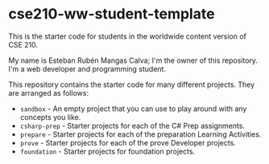 # cse210-ww-student-template
This is the starter code for students in the worldwide content version of CSE 210.

My name is Esteban Rubén Mangas Calva; I'm the owner of this repository. I'm a web developer and programming student. 

This repository contains the starter code for many different projects. They are arranged as follows:

* `sandbox` - An empty project that you can use to play around with any concepts you like.
* `csharp-prep` - Starter projects for each of the C# Prep assignments.
* `prepare` - Starter projects for each of the preparation Learning Activities.
* `prove` - Starter projects for each of the prove Developer projects.
* `foundation` - Starter projects for foundation projects.
